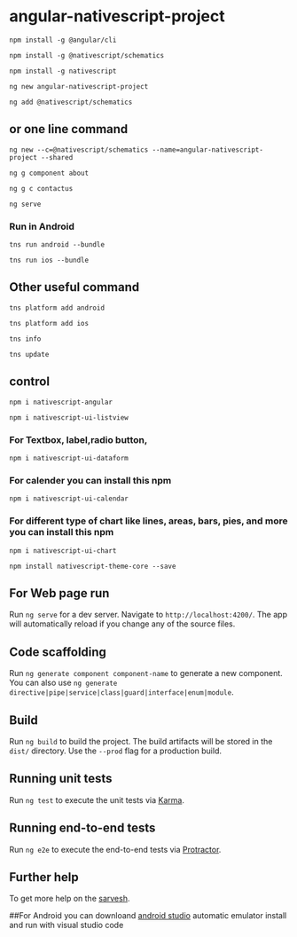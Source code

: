 # angular-nativescript-project

`npm install -g @angular/cli`

`npm install -g @nativescript/schematics`

`npm install -g nativescript`
	
`ng new angular-nativescript-project`
	
`ng add @nativescript/schematics`
   
## or one line command 
    
`ng new --c=@nativescript/schematics --name=angular-nativescript-project --shared`
		
	
`ng g component about`
	
`ng g c contactus`
	
`ng serve`

### Run in Android	

`tns run android --bundle`
	
`tns run ios --bundle`
	
## Other useful command
	
`tns platform add android`
	
`tns platform add ios`
	
`tns info`
	
`tns update`
	
## control 

`npm i nativescript-angular`

`npm i nativescript-ui-listview`
	
### For Textbox, label,radio button,

`npm i nativescript-ui-dataform`

### For calender you can install this npm
	 
`npm i nativescript-ui-calendar`
	
### For different type of chart like lines, areas, bars, pies, and more you can install this npm
`npm i nativescript-ui-chart`

`npm install nativescript-theme-core --save`

## For Web page run

Run `ng serve` for a dev server. Navigate to `http://localhost:4200/`. The app will automatically reload if you change any of the source files.

## Code scaffolding

Run `ng generate component component-name` to generate a new component. You can also use `ng generate directive|pipe|service|class|guard|interface|enum|module`.

## Build

Run `ng build` to build the project. The build artifacts will be stored in the `dist/` directory. Use the `--prod` flag for a production build.

## Running unit tests

Run `ng test` to execute the unit tests via [Karma](https://karma-runner.github.io).

## Running end-to-end tests

Run `ng e2e` to execute the end-to-end tests via [Protractor](http://www.protractortest.org/).

## Further help

To get more help on the [sarvesh](http://about.me/sarvesh.kumar).

##For Android you can downloand [android studio](https://developer.android.com/studio/) automatic emulator install and run with visual studio code

